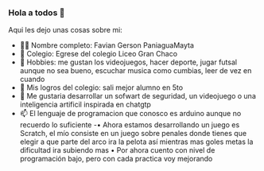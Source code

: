 ### Hola a todos 👋

Aqui les dejo unas cosas sobre mi:

- 👦🏿 Nombre completo: Favian Gerson PaniaguaMayta
- 🏫 Colegio: Egrese del colegio Liceo Gran Chaco
- 👯 Hobbies: me gustan los videojuegos, hacer deporte, jugar futsal aunque no sea bueno, escuchar musica como cumbias, leer de vez en cuando
- 🤔 Mis logros del colegio: sali mejor alumno en 5to
- 💬 Me gustaria desarrollar un sofwart de seguridad, un videojuego o una inteligencia artificil inspirada en chatgtp
- 📫 El lenguaje de programacion que conosco es arduino aunque no recuerdo lo suficiente
-•	Ahora estamos desarrollando un juego es Scratch, el mío consiste en un juego sobre penales donde tienes que elegir a que parte del arco ira la pelota así mientras mas goles metas la dificultad ira subiendo mas
•	Por ahora cuento con nivel de programación bajo, pero con cada practica voy mejorando 

